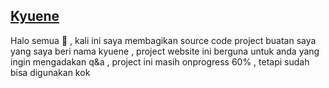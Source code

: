 ## <a href="https://kyuene.vercel.app/">Kyuene</a>

Halo semua 👋 , kali ini saya membagikan source code project buatan saya yang saya beri nama kyuene , project website ini berguna untuk anda yang ingin mengadakan q&a ,
project ini masih onprogress 60% , tetapi sudah bisa digunakan kok
